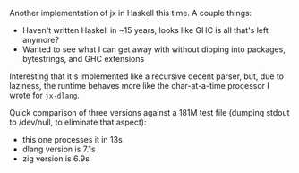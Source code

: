 Another implementation of jx in Haskell this time. A couple things:

* Haven't written Haskell in ~15 years, looks like GHC is all that's left
  anymore?
* Wanted to see what I can get away with without dipping into packages,
  bytestrings, and GHC extensions

Interesting that it's implemented like a recursive decent parser, but, due to
laziness, the runtime behaves more like the char-at-a-time processor I wrote
for `jx-dlang`. 

Quick comparison of three versions against a 181M test file (dumping stdout to
/dev/null, to eliminate that aspect):

* this one processes it in 13s
* dlang version is 7.1s
* zig version is 6.9s
